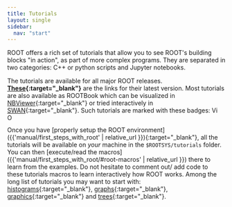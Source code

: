 ```yaml
---
title: Tutorials
layout: single
sidebar:
  nav: "start"
---
```


ROOT offers a rich set of tutorials that allow you to see ROOT's building blocks "in action",
as part of more complex programs. They are separated in two categories: C++ or python scripts
and Jupyter notebooks.

The tutorials are available for all major ROOT releases.
**[These](https://root.cern/doc/master/group__Tutorials.html){:target="_blank"}** are the links for their
latest version. Most tutorials are also available as ROOTBook which can
be visualized in [NBViewer](https://nbviewer.jupyter.org/){:target="_blank"} or tried interactively in
[SWAN](https://swan.web.cern.ch){:target="_blank"}. Such tutorials are marked with these badges:
<img src="https://root.cern/doc/master/notebook.gif" alt="View in nbviewer" style="height:1em">
<img src="https://swanserver.web.cern.ch/swanserver/images/badge_swan_white_150.png" alt="Open in SWAN" style="height:1em">

Once you have [properly setup the ROOT environment]({{'manual/first_steps_with_root' | relative_url }}){:target="_blank"},
all the tutorials will be available on *your* machine in the `$ROOTSYS/tutorials` folder.
You can then [execute/read the macros]({{'manual/first_steps_with_root/#root-macros' | relative_url }})
there to learn from the examples. Do not hesitate to comment out/ add code to these tutorials
macros to learn interactively how ROOT works.
Among the long list of tutorials you may want to start with:
[histograms](https://root.cern/doc/master/group__tutorial__hist.html){:target="_blank"},
[graphs](https://root.cern/doc/master/group__tutorial__graphs.html){:target="_blank"},
[graphics](https://root.cern/doc/master/group__tutorial__graphics.html){:target="_blank"} and
[trees](https://root.cern/doc/master/group__tutorial__tree.html){:target="_blank"}.
